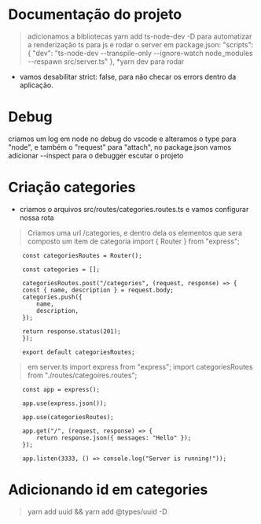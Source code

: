 # Documentação do projeto
> adicionamos a bibliotecas yarn add ts-node-dev -D para automatizar a renderização ts para js e rodar o server
> em package.json:
    "scripts": {
        "dev": "ts-node-dev --transpile-only --ignore-watch node_modules --respawn src/server.ts"
    },
*yarn dev para rodar
* vamos desabilitar strict: false, para não checar os errors dentro da aplicação.

# Debug
criamos um log em node no debug do vscode
e alteramos o type para "node", e também o "request" para "attach", no package.json vamos adicionar
--inspect para o debugger escutar o projeto  


# Criação categories
* criamos o arquivos src/routes/categories.routes.ts e vamos configurar nossa rota
> Criamos uma url /categories, e dentro dela os elementos que sera composto um item de categoria
        import { Router } from "express";

        const categoriesRoutes = Router();

        const categories = [];

        categoriesRoutes.post("/categories", (request, response) => {
        const { name, description } = request.body;
        categories.push({
            name,
            description,
        });

        return response.status(201);
        });

        export default categoriesRoutes;

> em server.ts
        import express from "express";
        import categoriesRoutes from "./routes/categoires.routes";

        const app = express();

        app.use(express.json());

        app.use(categoriesRoutes);

        app.get("/", (request, response) => {
            return response.json({ messages: "Hello" });
        });

        app.listen(3333, () => console.log("Server is running!"));

# Adicionando id em categories
> yarn add uuid && yarn add @types/uuid -D